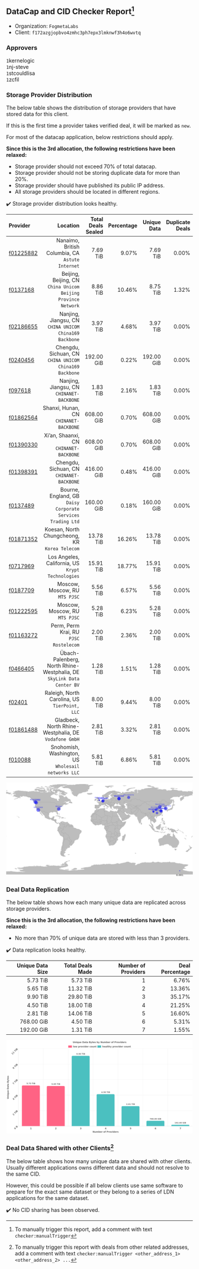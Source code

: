 ## DataCap and CID Checker Report[^1]
 - Organization: `FogmetaLabs`
 - Client: `f172azgjopbvo4zmhc3ph7epx3lmknwf3h4o6wvtq`
### Approvers
`1`kernelogic<br/>`1`nj-steve<br/>`1`stcouldlisa<br/>`1`zcfil

### Storage Provider Distribution
The below table shows the distribution of storage providers that have stored data for this client.

If this is the first time a provider takes verified deal, it will be marked as `new`.

For most of the datacap application, below restrictions should apply.

**Since this is the 3rd allocation, the following restrictions have been relaxed:**
 - Storage provider should not exceed 70% of total datacap.
 - Storage provider should not be storing duplicate data for more than 20%.
 - Storage provider should have published its public IP address.
 - All storage providers should be located in different regions.

✔️ Storage provider distribution looks healthy.

| Provider                                              |                                                                 Location | Total Deals Sealed | Percentage | Unique Data | Duplicate Deals |
| :---------------------------------------------------- | -----------------------------------------------------------------------: | -----------------: | ---------: | ----------: | --------------: |
| [f01225882](https://filfox.info/en/address/f01225882) |                      Nanaimo, British Columbia, CA<br/>`Astute Internet` |           7.69 TiB |      9.07% |    7.69 TiB |           0.00% |
| [f0137168](https://filfox.info/en/address/f0137168)   |         Beijing, Beijing, CN<br/>`China Unicom Beijing Province Network` |           8.86 TiB |     10.46% |    8.75 TiB |           1.32% |
| [f02186655](https://filfox.info/en/address/f02186655) |                Nanjing, Jiangsu, CN<br/>`CHINA UNICOM China169 Backbone` |           3.97 TiB |      4.68% |    3.97 TiB |           0.00% |
| [f0240456](https://filfox.info/en/address/f0240456)   |                Chengdu, Sichuan, CN<br/>`CHINA UNICOM China169 Backbone` |         192.00 GiB |      0.22% |  192.00 GiB |           0.00% |
| [f097618](https://filfox.info/en/address/f097618)     |                             Nanjing, Jiangsu, CN<br/>`CHINANET-BACKBONE` |           1.83 TiB |      2.16% |    1.83 TiB |           0.00% |
| [f01862564](https://filfox.info/en/address/f01862564) |                                Shanxi, Hunan, CN<br/>`CHINANET-BACKBONE` |         608.00 GiB |      0.70% |  608.00 GiB |           0.00% |
| [f01390330](https://filfox.info/en/address/f01390330) |                               Xi’an, Shaanxi, CN<br/>`CHINANET-BACKBONE` |         608.00 GiB |      0.70% |  608.00 GiB |           0.00% |
| [f01398391](https://filfox.info/en/address/f01398391) |                             Chengdu, Sichuan, CN<br/>`CHINANET-BACKBONE` |         416.00 GiB |      0.48% |  416.00 GiB |           0.00% |
| [f0137489](https://filfox.info/en/address/f0137489)   |           Bourne, England, GB<br/>`Daisy Corporate Services Trading Ltd` |         160.00 GiB |      0.18% |  160.00 GiB |           0.00% |
| [f01871352](https://filfox.info/en/address/f01871352) |                        Koesan, North Chungcheong, KR<br/>`Korea Telecom` |          13.78 TiB |     16.26% |   13.78 TiB |           0.00% |
| [f0717969](https://filfox.info/en/address/f0717969)   |                     Los Angeles, California, US<br/>`Krypt Technologies` |          15.91 TiB |     18.77% |   15.91 TiB |           0.00% |
| [f0187709](https://filfox.info/en/address/f0187709)   |                                        Moscow, Moscow, RU<br/>`MTS PJSC` |           5.56 TiB |      6.57% |    5.56 TiB |           0.00% |
| [f01222595](https://filfox.info/en/address/f01222595) |                                        Moscow, Moscow, RU<br/>`MTS PJSC` |           5.28 TiB |      6.23% |    5.28 TiB |           0.00% |
| [f01163272](https://filfox.info/en/address/f01163272) |                                Perm, Perm Krai, RU<br/>`PJSC Rostelecom` |           2.00 TiB |      2.36% |    2.00 TiB |           0.00% |
| [f0466405](https://filfox.info/en/address/f0466405)   | Übach-Palenberg, North Rhine-Westphalia, DE<br/>`SkyLink Data Center BV` |           1.28 TiB |      1.51% |    1.28 TiB |           0.00% |
| [f02401](https://filfox.info/en/address/f02401)       |                         Raleigh, North Carolina, US<br/>`TierPoint, LLC` |           8.00 TiB |      9.44% |    8.00 TiB |           0.00% |
| [f01861488](https://filfox.info/en/address/f01861488) |                 Gladbeck, North Rhine-Westphalia, DE<br/>`Vodafone GmbH` |           2.81 TiB |      3.32% |    2.81 TiB |           0.00% |
| [f010088](https://filfox.info/en/address/f010088)     |                   Snohomish, Washington, US<br/>`Wholesail networks LLC` |           5.81 TiB |      6.86% |    5.81 TiB |           0.00% |

<img src="https://raw.githubusercontent.com/data-preservation-programs/filplus-checker-assets/main/filecoin-project/filecoin-plus-large-datasets/issues/1999/1696255085033.png"/>

### Deal Data Replication
The below table shows how each many unique data are replicated across storage providers.


**Since this is the 3rd allocation, the following restrictions have been relaxed:**
- No more than 70% of unique data are stored with less than 3 providers.

✔️ Data replication looks healthy.

| Unique Data Size | Total Deals Made | Number of Providers | Deal Percentage |
| ---------------: | ---------------: | ------------------: | --------------: |
|         5.73 TiB |         5.73 TiB |                   1 |           6.76% |
|         5.65 TiB |        11.32 TiB |                   2 |          13.36% |
|         9.90 TiB |        29.80 TiB |                   3 |          35.17% |
|         4.50 TiB |        18.00 TiB |                   4 |          21.25% |
|         2.81 TiB |        14.06 TiB |                   5 |          16.60% |
|       768.00 GiB |         4.50 TiB |                   6 |           5.31% |
|       192.00 GiB |         1.31 TiB |                   7 |           1.55% |

<img src="https://raw.githubusercontent.com/data-preservation-programs/filplus-checker-assets/main/filecoin-project/filecoin-plus-large-datasets/issues/1999/1696255085906.png"/>

### Deal Data Shared with other Clients[^3]
The below table shows how many unique data are shared with other clients.
Usually different applications owns different data and should not resolve to the same CID.

However, this could be possible if all below clients use same software to prepare for the exact same dataset or they belong to a series of LDN applications for the same dataset.

✔️ No CID sharing has been observed.

[^1]: To manually trigger this report, add a comment with text `checker:manualTrigger`

[^2]: Deals from those addresses are combined into this report as they are specified with `checker:manualTrigger`

[^3]: To manually trigger this report with deals from other related addresses, add a comment with text `checker:manualTrigger <other_address_1> <other_address_2> ...`
